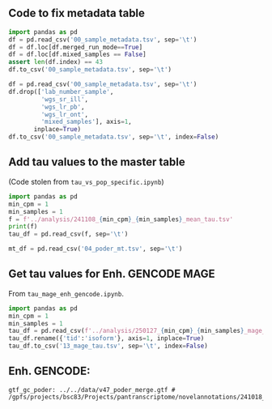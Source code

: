 
## Code to fix metadata table

```python
import pandas as pd
df = pd.read_csv('00_sample_metadata.tsv', sep='\t')
df = df.loc[df.merged_run_mode==True]
df = df.loc[df.mixed_samples == False]
assert len(df.index) == 43
df.to_csv('00_sample_metadata.tsv', sep='\t')

df = pd.read_csv('00_sample_metadata.tsv', sep='\t')
df.drop(['lab_number_sample',
         'wgs_sr_ill',
         'wgs_lr_pb',
         'wgs_lr_ont',
         'mixed_samples'], axis=1,
       inplace=True)
df.to_csv('00_sample_metadata.tsv', sep='\t', index=False)


```

## Add tau values to the master table
(Code stolen from `tau_vs_pop_specific.ipynb`)
```python
import pandas as pd
min_cpm = 1
min_samples = 1
f = f'../analysis/241108_{min_cpm}_{min_samples}_mean_tau.tsv'
print(f)
tau_df = pd.read_csv(f, sep='\t')

mt_df = pd.read_csv('04_poder_mt.tsv', sep='\t')
```

## Get tau values for Enh. GENCODE MAGE
From `tau_mage_enh_gencode.ipynb`.
```python
import pandas as pd
min_cpm = 1
min_samples = 1
tau_df = pd.read_csv(f'../analysis/250127_{min_cpm}_{min_samples}_mage_population_mean_tau.tsv', sep='\t')
tau_df.rename({'tid':'isoform'}, axis=1, inplace=True)
tau_df.to_csv('13_mage_tau.tsv', sep='\t', index=False)
```

## Enh. GENCODE:   
```
gtf_gc_poder: ../../data/v47_poder_merge.gtf # /gpfs/projects/bsc83/Projects/pantranscriptome/novelannotations/241018_v47_poder_merge.gtf
```
